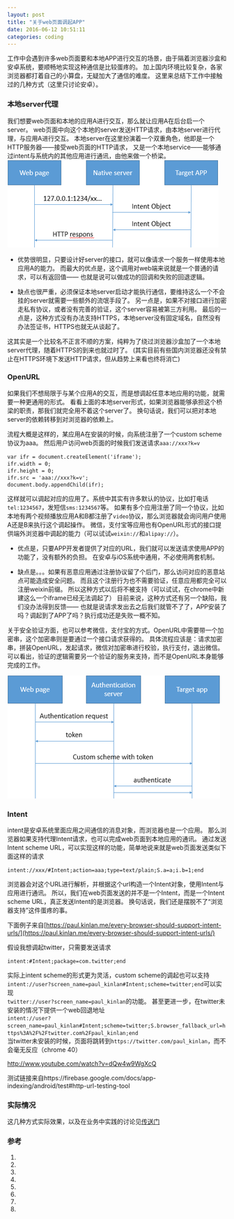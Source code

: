 ```yaml
---
layout: post
title: "关于web页面调起APP"
date: 2016-06-12 10:51:11
categories: coding
---
```


工作中会遇到许多web页面要和本地APP进行交互的场景，由于隔着浏览器沙盒和安卓系统，要顺畅地实现这种通信是比较蛋疼的。
加上国内环境比较复杂，各家浏览器都打着自己的小算盘，无疑加大了通信的难度。
这里来总结下工作中接触过的几种方式（这里只讨论安卓）。

### 本地server代理

我们想要web页面和本地的应用A进行交互，那么就让应用A在后台启一个server。
web页面中向这个本地的server发送HTTP请求，由本地server进行代理，与应用A进行交互。
本地server在这里扮演着一个双重角色，他即是一个HTTP服务器——接受web页面的HTTP请求，
又是一个本地service——能够通过intent与系统内的其他应用进行通讯，由他来做一个桥梁。
![native server](/images/app-invoke-from-website1.png)

* 优势很明显，只要设计好server的接口，就可以像请求一个服务一样使用本地应用A的能力。
  而最大的优点是，这个调用对web端来说就是一个普通的请求，可以有返回值——
  也就是说可以做成功的回调和失败的回退逻辑。

* 缺点也很严重，必须保证本地server启动才能执行通信，要维持这么一个不会挂的server就需要一些额外的流氓手段了。
  另一点是，如果不对接口进行加密走私有协议，或者没有完善的验证，这个server容易被第三方利用。
  最后的一点是，这种方式没有办法支持HTTPS，本地server没有固定域名，自然没有办法签证书，HTTPS也就无从谈起了。

这其实是一个比较名不正言不顺的方案，纯粹为了绕过浏览器沙盒加了一个本地server代理，随着HTTPS的到来也就过时了。
(其实目前有些国内浏览器还没有禁止在HTTPS环境下发送HTTP请求，但从趋势上来看也终将消亡)

### OpenURL

如果我们不想局限于与某个应用A的交互，而是想调起任意本地应用的功能，就需要一种更通用的形式。
看看上面的本地server形式，如果浏览器能够承担这个桥梁的职责，那我们就完全用不着这个server了。
换句话说，我们可以把对本地server的依赖转移到对浏览器的依赖上。

流程大概是这样的，某应用A在安装的时候，向系统注册了一个custom scheme 协议为aaa。
然后用户访问web页面的时候我们发送请求`aaa://xxx?k=v`

    var ifr = document.createElement('iframe');
    ifr.width = 0;
    ifr.height = 0;
    ifr.src = 'aaa://xxx?k=v';
    document.body.appendChild(ifr);

这样就可以调起对应的应用了。系统中其实有许多默认的协议，比如打电话`tel:1234567`，发短信`sms:1234567`等。
如果有多个应用注册了同一个协议，比如本地有两个视频播放应用A和B都注册了`video`协议，那么浏览器就会询问用户使用A还是B来执行这个调起操作。
微信，支付宝等应用也有OpenURL形式的接口提供端外浏览器中调起的能力（可以试试`weixin://`和`alipay://`）。

* 优点是，只要APP开发者提供了对应的URL，我们就可以发送请求使用APP的功能了，没有额外的负担。
  在安卓与iOS系统中通用，不必使用两套机制。

* 缺点是。。。如果有恶意应用通过注册协议留了个后门，那么访问对应的恶意站点可能造成安全问题。
  而且这个注册行为也不需要验证，任意应用都完全可以注册weixin前缀。
  所以这种方式以后将不被支持（可以试试，在chrome中新建这么一个iframe已经无法调起了）
  目前来说，这种方式还有另一个缺陷，我们没办法得到反馈——
  也就是说请求发出去之后我们就管不了了，APP安装了吗？调起到了APP了吗？执行成功还是失败一概不知。

关于安全验证方面，也可以参考微信，支付宝的方式。OpenURL中需要带一个加密串，这个加密串则是要通过一个接口请求获得的。
具体流程应该是：请求加密串，拼装OpenURL，发起请求，微信对加密串进行校验，执行支付，退出微信。
可以看出，验证的逻辑需要另一个验证的服务来支持，而不是OpenURL本身能够完成的工作。

![authentication server](/images/app-invoke-from-website2.png)

### Intent 

intent是安卓系统里面应用之间通信的消息对象，而浏览器也是一个应用。
那么浏览器如果支持代理Intent请求，也可以完成web页面到本地应用的通讯。
通过发送Intent scheme URL，可以实现这样的功能，简单地说来就是web页面发送类似下面这样的请求

    intent://xxx/#Intent;action=aaa;type=text/plain;S.a=a;i.b=1;end

浏览器会对这个URL进行解析，并根据这个url构造一个Intent对象，使用Intent与应用进行通讯。
所以，我们在web页面发送的并不是一个Intent，而是一个Intent scheme URL，真正发送Intent的是浏览器。
换句话说，我们还是摆脱不了“浏览器支持”这件蛋疼的事。

下面例子来自[https://paul.kinlan.me/every-browser-should-support-intent-urls/](https://paul.kinlan.me/every-browser-should-support-intent-urls/)

假设我想调起twitter，只需要发送请求

    intent:#Intent;package=com.twitter;end

实际上intent scheme的形式更为灵活，custom scheme的调起也可以支持<br>
`intent://user?screen_name=paul_kinlan#Intent;scheme=twitter;end`可以实现<br>
`twitter://user?screen_name=paul_kinlan`的功能。
甚至更进一步，在twitter未安装的情况下提供一个web回退地址<br>
`intent://user?screen_name=paul_kinlan#Intent;scheme=twitter;S.browser_fallback_url=https%3A%2F%2Ftwitter.com%2Fpaul_kinlan;end`<br>
当twitter未安装的时候，页面将跳转到`https://twitter.com/paul_kinlan`，而不会毫无反应（chrome 40）

<a href="intent://www.youtube.com/watch?v=dQw4w9WgXcQ#Intent;scheme=http;package=com.google.android.youtube;end">http://www.youtube.com/watch?v=dQw4w9WgXcQ</a>

测试链接来自https://firebase.google.com/docs/app-indexing/android/test#http-url-testing-tool

### 实际情况

这几种方式实际效果，以及在业务中实践的讨论见[传送门](/coding/2016/06/12/app-invoke-from-website-exp.html)

### 参考

1. [](https://paul.kinlan.me/android-intent-fallback-detection/)
2. [](https://paul.kinlan.me/every-browser-should-support-intent-urls/)
3. [](https://paul.kinlan.me/launch-app-from-web-with-fallback/)
4. [](https://firebase.google.com/docs/app-indexing/android/test#http-url-testing-tool)
5. [](http://drops.wooyun.org/papers/2893)
6. [](http://www.xxdafa.com/article?id=56965123b8063f1a058b456f)
7. [](http://biancheng.dnbcw.info/shouji/390830.html)
8. [](http://liangruijun.blog.51cto.com/3061169/634411/)
